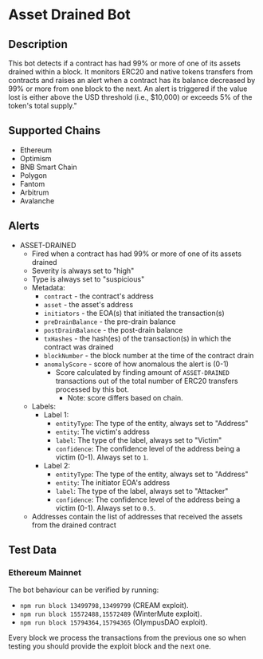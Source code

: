 # Asset Drained Bot

## Description

This bot detects if a contract has had 99% or more of one of its assets drained within a block. It monitors ERC20 and native tokens transfers from contracts and raises an alert when a contract has its balance decreased by 99% or more from one block to the next. An alert is triggered if the value lost is either above the USD threshold (i.e., $10,000) or exceeds 5% of the token's total supply."

## Supported Chains

- Ethereum
- Optimism
- BNB Smart Chain
- Polygon
- Fantom
- Arbitrum
- Avalanche

## Alerts

- ASSET-DRAINED
  - Fired when a contract has had 99% or more of one of its assets drained
  - Severity is always set to "high"
  - Type is always set to "suspicious"
  - Metadata:
    - `contract` - the contract's address
    - `asset` - the asset's address
    - `initiators` - the EOA(s) that initiated the transaction(s)
    - `preDrainBalance` - the pre-drain balance
    - `postDrainBalance` - the post-drain balance
    - `txHashes` - the hash(es) of the transaction(s) in which the contract was drained
    - `blockNumber` - the block number at the time of the contract drain
    - `anomalyScore` - score of how anomalous the alert is (0-1)
      - Score calculated by finding amount of `ASSET-DRAINED` transactions out of the total number of ERC20 transfers processed by this bot.
        - Note: score differs based on chain.
  - Labels:
    - Label 1:
      - `entityType`: The type of the entity, always set to "Address"
      - `entity`: The victim's address
      - `label`: The type of the label, always set to "Victim"
      - `confidence`: The confidence level of the address being a victim (0-1). Always set to `1`.
    - Label 2:
      - `entityType`: The type of the entity, always set to "Address"
      - `entity`: The initiator EOA's address
      - `label`: The type of the label, always set to "Attacker"
      - `confidence`: The confidence level of the address being a victim (0-1). Always set to `0.5`.
  - Addresses contain the list of addresses that received the assets from the drained contract

## Test Data

### Ethereum Mainnet

The bot behaviour can be verified by running:

- `npm run block 13499798,13499799` (CREAM exploit).
- `npm run block 15572488,15572489` (WinterMute exploit).
- `npm run block 15794364,15794365` (OlympusDAO exploit).

Every block we process the transactions from the previous one so when testing you should provide the exploit block and the next one.
